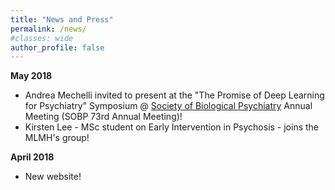 ```yaml
---
title: "News and Press"
permalink: /news/
#classes: wide
author_profile: false
---
```


**May 2018**  
- Andrea Mechelli invited to present at the "The Promise of Deep Learning for Psychiatry" Symposium @ [Society of Biological Psychiatry](https://sobp.org/) Annual Meeting (SOBP 73rd Annual Meeting)!  
- Kirsten Lee - MSc student on Early Intervention in Psychosis - joins the MLMH's group!  

**April 2018**  
- New website!  
